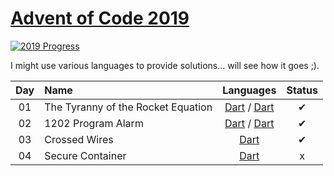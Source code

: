 [Advent of Code 2019](https://adventofcode.com/2019)
========================


[![2019 Progress](https://img.shields.io/endpoint?url=https://raw.githubusercontent.com/bialas1993/AdventOfCode2019/master/.github/badges.json)](./src/)

I might use various languages to provide solutions... will see how it goes ;).

| Day | Name                                                         |                                Languages                              | Status |
|:---:|:-------------------------------------------------------------|:---------------------------------------------------------------------:|:------:|
| 01  | The Tyranny of the Rocket Equation                           | [Dart](bin/day01/day01a.dart) / [Dart](bin/day01/day01b.dart)         |    ✔   |
| 02  | 1202 Program Alarm                                           | [Dart](bin/day02/day02a.dart) / [Dart](bin/day02/day02b.dart)         |    ✔   |
| 03  | Crossed Wires                                                | [Dart](bin/day03/day03.dart)                                               |    ✔   |
| 04  | Secure Container                                             | [Dart](bin/day04/day04.dart)                                               |    x   |
